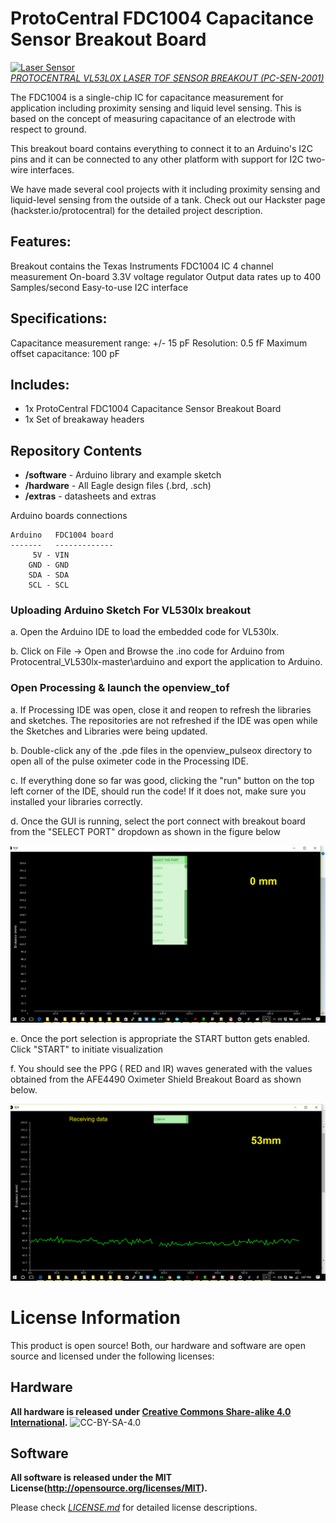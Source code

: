 ProtoCentral FDC1004 Capacitance Sensor Breakout Board
================================
[![Laser Sensor](https://www.protocentral.com/4064-large_default/protocentral-vl53l0x-laser-tof-sensor-breakout.jpg)  
*PROTOCENTRAL VL53L0X LASER TOF SENSOR BREAKOUT (PC-SEN-2001)*](https://www.protocentral.com/motiondistance/1049-protocentral-vl53l0x-laser-tof-sensor-breakout.html)

The FDC1004 is a single-chip IC for capacitance measurement for application including proximity sensing and liquid level sensing. This is based on the concept of measuring capacitance of an electrode with respect to ground. 

This breakout board contains everything to connect it to an Arduino's I2C pins and it can be connected to any other platform with support for I2C two-wire interfaces. 

We have made several cool projects with it including proximity sensing and liquid-level sensing from the outside of a tank. Check out our Hackster page (hackster.io/protocentral) for the detailed project description. 

Features:
---------
Breakout contains the Texas Instruments FDC1004 IC 
4 channel measurement
On-board 3.3V voltage regulator
Output data rates up to 400 Samples/second
Easy-to-use I2C interface

Specifications:
---------------
Capacitance measurement range: +/- 15 pF
Resolution: 0.5 fF
Maximum offset capacitance: 100 pF

Includes:
----------
* 1x ProtoCentral FDC1004 Capacitance Sensor Breakout Board
* 1x Set of breakaway headers

Repository Contents
-------------------
* **/software** - Arduino library and example sketch
* **/hardware** - All Eagle design files (.brd, .sch)
* **/extras** - datasheets and extras

Arduino boards connections


    Arduino   FDC1004 board
    -------   -------------
         5V - VIN
        GND - GND
        SDA - SDA
        SCL - SCL
 
###  Uploading Arduino Sketch For VL530lx breakout

 a. Open the Arduino IDE to load the embedded code for VL530lx.

 b. Click on File -> Open and Browse the .ino code for Arduino from Protocentral_VL530lx-master\arduino and export the application to Arduino.

###  Open Processing & launch the openview_tof

 a. If Processing IDE was open, close it and reopen to refresh the libraries and sketches. The repositories are not refreshed if the IDE was open while the Sketches and Libraries were being updated.

 b. Double-click any of the .pde files in the openview_pulseox directory to open all of the pulse oximeter code in the Processing IDE.

 c. If everything done so far was good, clicking the "run" button on the top left corner of the IDE, should run the code! If it does not, make sure you installed your libraries correctly.

 d. Once the GUI is running, select the port connect with breakout board from the "SELECT PORT" dropdown as shown in the figure below

![Port Selection](https://github.com/Protocentral/Protocentral_VL530LX/blob/master/Processing%20Code/Final%20Output/portselection.png)

 e. Once the port selection is appropriate the START button gets enabled. Click "START" to initiate visualization

 f. You should see the PPG ( RED and IR) waves generated with the values obtained from the AFE4490 Oximeter Shield Breakout Board as shown below.

![Read mm Form in Processing](https://github.com/Protocentral/Protocentral_VL530LX/blob/master/Processing%20Code/Final%20Output/output.png)


License Information
===================
This product is open source! Both, our hardware and software are open source and licensed under the following licenses:

Hardware
---------
**All hardware is released under [Creative Commons Share-alike 4.0 International](http://creativecommons.org/licenses/by-sa/4.0/).**
![CC-BY-SA-4.0](https://i.creativecommons.org/l/by-sa/4.0/88x31.png)

Software
--------
**All software is released under the MIT License(http://opensource.org/licenses/MIT).**

Please check [*LICENSE.md*](LICENSE.md) for detailed license descriptions.
